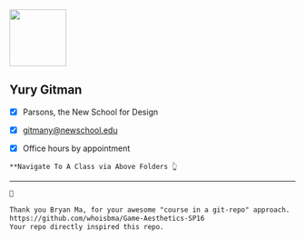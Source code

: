 
<img src="https://github.com/yury-g/Parsons/blob/master/images/BioPhoto.png" width="100">

## Yury Gitman

- [x]  Parsons, the New School for Design
- [x]  gitmany@newschool.edu
- [x]  Office hours by appointment




```
**Navigate To A Class via Above Folders 👆
```


---
```HTML
👏 

Thank you Bryan Ma, for your awesome "course in a git-repo" approach.  
https://github.com/whoisbma/Game-Aesthetics-SP16 
Your repo directly inspired this repo. 
```

